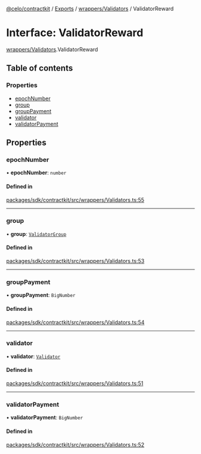 [@celo/contractkit](../README.md) / [Exports](../modules.md) / [wrappers/Validators](../modules/wrappers_Validators.md) / ValidatorReward

# Interface: ValidatorReward

[wrappers/Validators](../modules/wrappers_Validators.md).ValidatorReward

## Table of contents

### Properties

- [epochNumber](wrappers_Validators.ValidatorReward.md#epochnumber)
- [group](wrappers_Validators.ValidatorReward.md#group)
- [groupPayment](wrappers_Validators.ValidatorReward.md#grouppayment)
- [validator](wrappers_Validators.ValidatorReward.md#validator)
- [validatorPayment](wrappers_Validators.ValidatorReward.md#validatorpayment)

## Properties

### epochNumber

• **epochNumber**: `number`

#### Defined in

[packages/sdk/contractkit/src/wrappers/Validators.ts:55](https://github.com/celo-org/developer-tooling/blob/master/packages/sdk/contractkit/src/wrappers/Validators.ts#L55)

___

### group

• **group**: [`ValidatorGroup`](wrappers_Validators.ValidatorGroup.md)

#### Defined in

[packages/sdk/contractkit/src/wrappers/Validators.ts:53](https://github.com/celo-org/developer-tooling/blob/master/packages/sdk/contractkit/src/wrappers/Validators.ts#L53)

___

### groupPayment

• **groupPayment**: `BigNumber`

#### Defined in

[packages/sdk/contractkit/src/wrappers/Validators.ts:54](https://github.com/celo-org/developer-tooling/blob/master/packages/sdk/contractkit/src/wrappers/Validators.ts#L54)

___

### validator

• **validator**: [`Validator`](wrappers_Validators.Validator.md)

#### Defined in

[packages/sdk/contractkit/src/wrappers/Validators.ts:51](https://github.com/celo-org/developer-tooling/blob/master/packages/sdk/contractkit/src/wrappers/Validators.ts#L51)

___

### validatorPayment

• **validatorPayment**: `BigNumber`

#### Defined in

[packages/sdk/contractkit/src/wrappers/Validators.ts:52](https://github.com/celo-org/developer-tooling/blob/master/packages/sdk/contractkit/src/wrappers/Validators.ts#L52)
